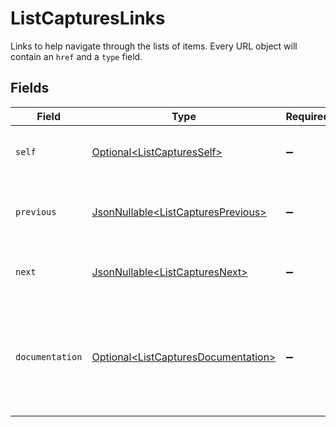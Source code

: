 # ListCapturesLinks

Links to help navigate through the lists of items. Every URL object will contain an `href` and a `type` field.


## Fields

| Field                                                                                        | Type                                                                                         | Required                                                                                     | Description                                                                                  |
| -------------------------------------------------------------------------------------------- | -------------------------------------------------------------------------------------------- | -------------------------------------------------------------------------------------------- | -------------------------------------------------------------------------------------------- |
| `self`                                                                                       | [Optional\<ListCapturesSelf>](../../models/operations/ListCapturesSelf.md)                   | :heavy_minus_sign:                                                                           | The URL to the current set of items.                                                         |
| `previous`                                                                                   | [JsonNullable\<ListCapturesPrevious>](../../models/operations/ListCapturesPrevious.md)       | :heavy_minus_sign:                                                                           | The previous set of items, if available.                                                     |
| `next`                                                                                       | [JsonNullable\<ListCapturesNext>](../../models/operations/ListCapturesNext.md)               | :heavy_minus_sign:                                                                           | The next set of items, if available.                                                         |
| `documentation`                                                                              | [Optional\<ListCapturesDocumentation>](../../models/operations/ListCapturesDocumentation.md) | :heavy_minus_sign:                                                                           | In v2 endpoints, URLs are commonly represented as objects with an `href` and `type` field.   |